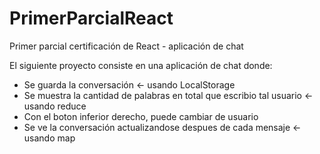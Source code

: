 # PrimerParcialReact
Primer parcial certificación de React - aplicación de chat

El siguiente proyecto consiste en una aplicación de chat donde:
* Se guarda la conversación <- usando LocalStorage
* Se muestra la cantidad de palabras en total que escribio tal usuario <- usando reduce
* Con el boton inferior derecho, puede cambiar de usuario
* Se ve la conversación actualizandose despues de cada mensaje <- usando map
